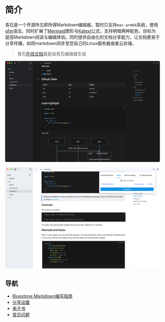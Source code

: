 # 简介

青石是一个开源所见即所得Markdown编辑器，暂时只支持`mac-arm64`系统，使用[gfm](https://github.github.com/gfm/)语法，同时扩展了[Mermaid](https://mermaid.js.org/)图形与[Katext](https://katex.org/)公式，支持明暗两种配色，目标为提高Markdown阅读与编辑体验。同时提供自由化的文档分享能力，让文档更易于分享传播，如将markdown同步至您自己的Linux服务器或者云存储。

> 青石[在线文档](https://bluestone.md-writer.com/book/docs)就是由青石编辑器生成

![JB6DVdZ4sDQoNukOhzHdc](../.images/JB6DVdZ4sDQoNukOhzHdc.png)

![V4bGpywmCYtpVwFx7NiH4](../.images/V4bGpywmCYtpVwFx7NiH4.png)

## 导航

- [Bluestone Markdown编写指南](./markdown.md)
- [分享设置](./share.md)
- [电子书](./ebook.md)
- [常见问题](problem.md)